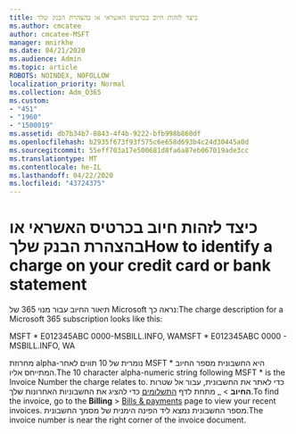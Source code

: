 ```yaml
---
title: כיצד לזהות חיוב בכרטיס האשראי או בהצהרת הבנק שלך
ms.author: cmcatee
author: cmcatee-MSFT
manager: mnirkhe
ms.date: 04/21/2020
ms.audience: Admin
ms.topic: article
ROBOTS: NOINDEX, NOFOLLOW
localization_priority: Normal
ms.collection: Adm_O365
ms.custom:
- "451"
- "1960"
- "1500019"
ms.assetid: db7b34b7-0843-4f4b-9222-bfb998b860df
ms.openlocfilehash: b2935f673f93f575c6e658d693b4c24d30445a0d
ms.sourcegitcommit: 55eff703a17e500681d8fa6a87eb067019ade3cc
ms.translationtype: MT
ms.contentlocale: he-IL
ms.lasthandoff: 04/22/2020
ms.locfileid: "43724375"
---
```

# <a name="how-to-identify-a-charge-on-your-credit-card-or-bank-statement"></a><span data-ttu-id="b089a-102">כיצד לזהות חיוב בכרטיס האשראי או בהצהרת הבנק שלך</span><span class="sxs-lookup"><span data-stu-id="b089a-102">How to identify a charge on your credit card or bank statement</span></span>

<span data-ttu-id="b089a-103">תיאור החיוב עבור מנוי 365 של Microsoft נראה כך:</span><span class="sxs-lookup"><span data-stu-id="b089a-103">The charge description for a Microsoft 365 subscription looks like this:</span></span>
  
<span data-ttu-id="b089a-104">MSFT \* E012345ABC 0000-MSBILL.INFO, WA</span><span class="sxs-lookup"><span data-stu-id="b089a-104">MSFT \* E012345ABC 0000 - MSBILL.INFO, WA</span></span>
  
<span data-ttu-id="b089a-105">מחרוזת alpha-נומרית של 10 תווים לאחר MSFT \* היא החשבונית מספר החיוב המתייחס אליו.</span><span class="sxs-lookup"><span data-stu-id="b089a-105">The 10 character alpha-numeric string following MSFT \* is the Invoice Number the charge relates to.</span></span> <span data-ttu-id="b089a-106">כדי לאתר את החשבונית, עבור אל שטרות **החיוב** \> _ מתחת לדף [התשלומים](https://go.microsoft.com/fwlink/p/?linkid=848039) כדי להציג את החשבוניות האחרונות שלך.</span><span class="sxs-lookup"><span data-stu-id="b089a-106">To find the invoice, go to the **Billing** \> [Bills & payments](https://go.microsoft.com/fwlink/p/?linkid=848039) page to view your recent invoices.</span></span> <span data-ttu-id="b089a-107">מספר החשבונית נמצא ליד הפינה הימנית של מסמך החשבונית.</span><span class="sxs-lookup"><span data-stu-id="b089a-107">The invoice number is near the right corner of the invoice document.</span></span>